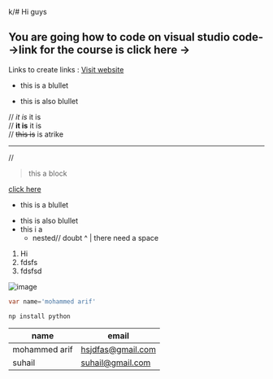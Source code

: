 k/# Hi guys
## You are going how to code on visual studio code-->link for the course is click here ->
Links 
to create links :
[Visit website](https://www.youtube.com/watch?v=UTQp6mvhb0Y )

- this is a blullet
* this is also blullet
  

//<!-- Italics -->
*it is* it is  
// <!-- Strong -->
**it is** it is  
 // <!-- Strikethrough -->
~~this is~~ is atrike 
<!-- Horizontal Rule -->
---
//<!-- -->
>this a block

<!-- Links -->
[click here](https://www.youtube.com/watch?v=bpdvNwvEeSE)
- this is a blullet
* this is also blullet
* this i a
  * nested// doubt
   ^
   | there need a space

1. Hi
1. fdsfs
1. fdsfsd


![image]((https://www.youtube.com/watch?v%3DbpdvNwvEeSE))


``` dart
var name='mohammed arif'
```
```
np install python
```


|  name      |email |
|------------|----- |
|      mohammed arif       |     hsjdfas@gmail.com |
|suhail        |suhail@gmail.com     |